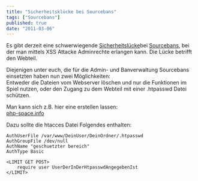 ```yaml
---
title: "Sicherheitsklücke bei Sourcebans"
tags: ["Sourcebans"]
published: true
date: "2011-03-06"
---
```


Es gibt derzeit eine schwerwiegende [Sicherheitslücke](http://www.1337day.com/exploits/15369)bei [Sourcebans](http://www.sourcebans.net/), bei der man mittels XSS Attacke Adminrechte erlangen kann. Die Lücke betrifft den Webteil.

Diejenigen unter euch, die für die Admin- und Banverwaltung Sourcebans einsetzten haben nun zwei Möglichkeiten:  
Entweder die Dateien vom Webserver löschen und nur die Funktionen im Spiel nutzen, oder den Zugang zu dem Webteil mit einer .htpasswd Datei schützen.

Man kann sich z.B. hier eine erstellen lassen:  
[php-space.info](http://www.php-space.info/php/space/htpasswd-generatoren.php)

Dazu sollte die htacces Datei Folgendes enthalten:

```
AuthUserFile /var/www/DeinUser/DeinOrdner/.htpasswd
AuthGroupFile /dev/null
AuthName "geschuetzter bereich"
AuthType Basic

<LIMIT GET POST>
    require user UserDerInDerHtpasswdAngegebenIst
</LIMIT>
```

